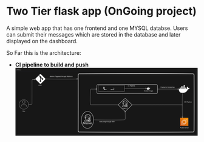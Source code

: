 # Two Tier flask app (OnGoing project)
A simple web app that has one frontend and one MYSQL databse. Users can submit their messages which are stored in the database and later displayed on the dashboard.

So Far this is the architecture:
- <b>CI pipeline to build and push</b>
![image](https://github.com/pias97/two-tier-flask-app/blob/main/assets/diagram-1.png)